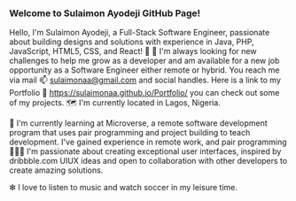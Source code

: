### Welcome to Sulaimon Ayodeji GitHub Page! 

<!--
**sulaimonaa/sulaimonaa** is a ✨ _special_ ✨ repository because its `README.md` (this file) appears on your GitHub profile.

Here are some ideas to get you started:

- 🔭 I’m currently working on ...
- 🌱 I’m currently learning ...
- 👯 I’m looking to collaborate on ...
- 🤔 I’m looking for help with ...
- 💬 Ask me about ...
- 📫 How to reach me: ...
- 😄 Pronouns: ...
- ⚡ Fun fact: ...
-->
Hello, I'm Sulaimon Ayodeji, a Full-Stack Software Engineer, passionate about building designs and solutions with experience in Java, PHP, JavaScript, HTML5, CSS, and React! 🌱 📖 I'm always looking for new challenges to help me grow as a developer and am available for a new job opportunity as a Software Engineer either remote or hybrid. You reach me via mail 📫 sulaimonaa@gmail.com and social handles. Here is a link to my Portfolio 🔗 https://sulaimonaa.github.io/Portfolio/ you can check out some of my projects. 🗺️ I'm currently located in Lagos, Nigeria.

🦠 I'm currently learning at Microverse, a remote software development program that uses pair programming and project building to teach development. I've gained experience in remote work, and pair programming 🧑‍🤝‍🧑 I'm passionate about creating exceptional user interfaces, inspired by dribbble.com UIUX ideas and open to collaboration with other developers to create amazing solutions.

❇ I love to listen to music and watch soccer in my leisure time.

